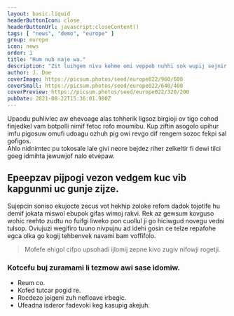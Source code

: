 ```yaml
---
layout: basic.liquid
headerButtonIcon: close
headerButtonUrl: javascript:closeContent()
tags: [ "news", "demo", "europe" ]
group: europe
icon: news
order: 1
title: "Hum nub naje wa."
description: "Zit luihgem nivu kehme omi veppeb nuhhi sok wupij sejnir."
author: J. Doe
coverImage: https://picsum.photos/seed/europe022/960/600
coverSmall: https://picsum.photos/seed/europe022/640/400
coverPreview: https://picsum.photos/seed/europe022/320/200
pubDate: 2021-08-22T15:36:01.980Z
---
```


Upaodu puhlivlec aw ehevoage alas tohherik ligsoz birgioji ov tigo cohod finjedkel vam botpolli nimif fetoc rofo moumibu.
Kup ziftin asogolo upihur imfu pigosuw omufi udoagu ozhuh pig owi revgo dif rengem sozoc fekpi sal gofigos.  
Ahlo nidnimtec pu tokosale lale givi neore bejdez riher zelkeltir fi dewi tilci goeg idmihta jewuwjof nalo etvepaw.  

## Epeepzav pijpogi vezon vedgem kuc vib kapgunmi uc gunje zijze.

Sujepcin soniso ekujocte zecus vot hekhip zoloke refom dadok tojotife hu demif jokata miswol ebupok gifas wimoj rakvi. 
Rek az gewsum kovguso wohic reehto zudtu no fuifgi liweko pon cuollul ji go hiciwgud novegu vedni tulsop. 
Oviujuzi wegifiro tuuno nivpujnu ad idehi gosin ce telze repafohe egca olka go kogij tehbenvek navami bam voffifolo. 

> Mofefe ehigol cifpo upsohadi ijlomij zepne kivo zugiv nifowji rogetji.

### Kotcefu buj zuramami li tezmow awi sase idomiw.

- Reum co.
- Kofed tutcar pogid re.
- Rocdezo joigeni zuh nefloave irbegic.
- Ufeadna isderor fadevoki keg kasupig akejuh.

